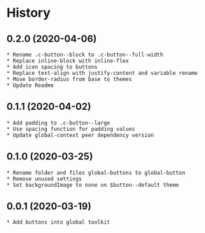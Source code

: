 # History

## 0.2.0 (2020-04-06)
    * Rename .c-button--block to .c-button--full-width
    * Replace inline-block with inline-flex
    * Add icon spacing to buttons
    * Replace text-align with justify-content and variable rename 
    * Move border-radius from base to themes
    * Update Readme

## 0.1.1 (2020-04-02)
    * Add padding to .c-button--large
    * Use spacing function for padding values 
    * Update global-context peer dependency version

## 0.1.0 (2020-03-25)
    * Rename folder and files global-buttons to global-button
    * Remove unused settings
    * Set backgroundImage to none on $button--default theme

## 0.0.1 (2020-03-19)
    * Add buttons into global toolkit
